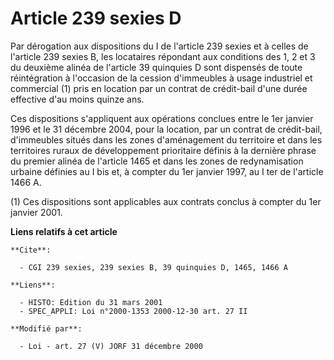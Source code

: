 # Article 239 sexies D

Par dérogation aux dispositions du I de l'article 239 sexies et à celles de l'article 239 sexies B, les locataires répondant
aux conditions des 1, 2 et 3 du deuxième alinéa de l'article 39 quinquies D sont dispensés de toute réintégration à
l'occasion de la cession d'immeubles à usage industriel et commercial (1) pris en location par un contrat de crédit-bail
d'une durée effective d'au moins quinze ans.

Ces dispositions s'appliquent aux opérations conclues entre le 1er janvier 1996 et le 31 décembre 2004, pour la location, par
un contrat de crédit-bail, d'immeubles situés dans les zones d'aménagement du territoire et dans les territoires ruraux de
développement prioritaire définis à la dernière phrase du premier alinéa de l'article 1465 et dans les zones de
redynamisation urbaine définies au I bis et, à compter du 1er janvier 1997, au I ter de l'article 1466 A.

(1) Ces dispositions sont applicables aux contrats conclus à compter du 1er janvier 2001.

**Liens relatifs à cet article**

	**Cite**:

	  - CGI 239 sexies, 239 sexies B, 39 quinquies D, 1465, 1466 A

	**Liens**:

	  - HISTO: Edition du 31 mars 2001
	  - SPEC_APPLI: Loi n°2000-1353 2000-12-30 art. 27 II

	**Modifié par**:

	  - Loi - art. 27 (V) JORF 31 décembre 2000
